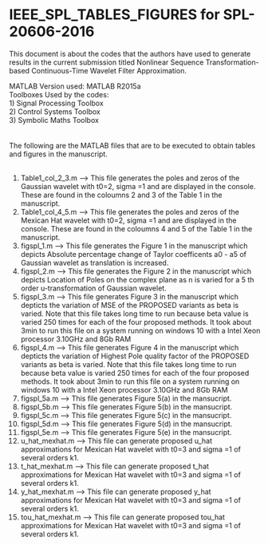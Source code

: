# IEEE_SPL_TABLES_FIGURES for SPL-20606-2016 	
This document is about the codes that the authors have used to generate results in the current submission titled Nonlinear Sequence Transformation-based Continuous-Time Wavelet Filter Approximation.

MATLAB Version used: MATLAB R2015a <br />
Toolboxes Used by the codes:  <br />
    1) Signal Processing Toolbox  <br />
    2) Control Systems Toolbox  <br />
    3) Symbolic Maths Toolbox <br />
    <br />
    <br />
The following are the MATLAB files that are to be executed to obtain tables and figures in the manuscript.<br />
<br />
1) Table1_col_2_3.m --> This file generates the poles and zeros of the Gaussian wavelet with t0=2, sigma =1 and are displayed in the console. These are found in the coloumns 2 and 3 of the Table 1 in the manuscript. <br />
2) Table1_col_4_5.m --> This file generates the poles and zeros of the Mexican Hat wavelet with t0=2, sigma =1 and are displayed in the console. These are found in the coloumns 4 and 5 of the Table 1 in the manuscript. <br />
3) figspl_1.m --> This file generates the Figure 1 in the manuscript which depicts Absolute percentage change of Taylor coefficents a0 - a5 of Gaussian wavelet as translation is increased. <br />
4) figspl_2.m --> This file generates the Figure 2 in the manuscript which depicts Location of Poles on the complex plane as n is varied for a 5 th order u-transformation of Gaussian wavelet. <br />
5) figspl_3.m --> This file generates Figure 3 in the manuscript which depticts the variation of MSE of the PROPOSED variants as beta is varied. Note that this file takes long time to run because beta value is varied 250 times for each of the four proposed methods. It took about 3min to run this file on a system running on windows 10 with a Intel Xeon processor 3.10GHz and 8Gb RAM<br />
6) figspl_4.m --> This file generates Figure 4 in the manuscript which depticts the variation of Highest Pole quality factor of the PROPOSED variants as beta is varied. Note that this file takes long time to run because beta value is varied 250 times for each of the four proposed methods. It took about 3min to run this file on a system running on windows 10 with a Intel Xeon processor 3.10GHz and 8Gb RAM<br />
7) figspl_5a.m --> This file generates Figure 5(a) in the mansucript. <br />
8)  figspl_5b.m --> This file generates Figure 5(b) in the mansucript. <br />
9) figspl_5c.m --> This file generates Figure 5(c) in the mansucript. <br />
10)  figspl_5d.m --> This file generates Figure 5(d) in the mansucript. <br />
11)  figspl_5e.m --> This file generates Figure 5(e) in the mansucript. <br />
12) u_hat_mexhat.m --> This file can generate proposed u_hat approximations for Mexican Hat wavelet with t0=3 and sigma =1 of several orders k1. <br />
13) t_hat_mexhat.m --> This file can generate proposed t_hat approximations for Mexican Hat wavelet with t0=3 and sigma =1 of several orders k1. <br />
14) y_hat_mexhat.m --> This file can generate proposed y_hat approximations for Mexican Hat wavelet with t0=3 and sigma =1 of several orders k1. <br />
15) tou_hat_mexhat.m --> This file can generate proposed tou_hat approximations for Mexican Hat wavelet with t0=3 and sigma =1 of several orders k1. <br />
